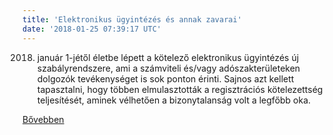 ```yaml
---
title: 'Elektronikus ügyintézés és annak zavarai'
date: '2018-01-25 07:39:17 UTC'
---
```


2018. január 1-jétől életbe lépett a kötelező elektronikus ügyintézés új szabályrendszere, ami a számviteli és/vagy adószakterületeken dolgozók tevékenységet is sok ponton érinti. Sajnos azt kellett tapasztalni, hogy többen elmulasztották a regisztrációs kötelezettség teljesítését, aminek vélhetően a bizonytalanság volt a legfőbb oka.


[Bővebben](http://ift.tt/2nawPwy)
